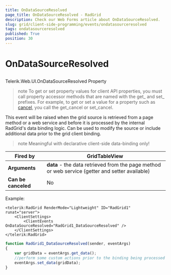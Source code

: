 ```yaml
---
title: OnDataSourceResolved
page_title: OnDataSourceResolved - RadGrid
description: Check our Web Forms article about OnDataSourceResolved.
slug: grid/client-side-programming/events/ondatasourceresolved
tags: ondatasourceresolved
published: True
position: 30
---
```


# OnDataSourceResolved



## 

Telerik.Web.UI.OnDataSourceResolved Property

>note To get or set property values for client API properties, you must call property accessor methods that are named with the get_ and set_ prefixes. For example, to get or set a value for a property such as [cancel](https://msdn.microsoft.com/en-us/library/bb310859.aspx), you call the get_cancel or set_cancel.
>


This event will be raised when the grid source is retrieved from a page method or a web service and before it is processed by the internal RadGrid's data binding logic. Can be used to modify the source or include additional data prior to the grid client binding.

>note Meaningful with declarative client-side data-binding only!
>



|  **Fired by**  | GridTableView |
| ------ | ------ |
| **Arguments** | **data** - the data retrieved from the page method or web service (getter and setter available)|
| **Can be canceled** |No|

Example:

````ASP.NET
<telerik:RadGrid RenderMode="Lightweight" ID="RadGrid1" runat="server">
    <ClientSettings>
        <ClientEvents OnDataSourceResolved="RadGrid1_DataSourceResolved" />
    </ClientSettings>
</telerik:RadGrid>
````

````JavaScript
function RadGrid1_DataSourceResolved(sender, eventArgs)
{
    var gridData = eventArgs.get_data();
    //perform some custom actions prior to the binding being processed
    eventArgs.set_data(gridData);     
}
````


